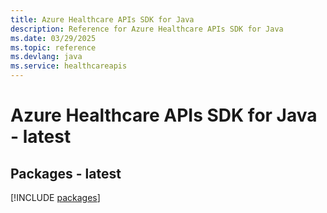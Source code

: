```yaml
---
title: Azure Healthcare APIs SDK for Java
description: Reference for Azure Healthcare APIs SDK for Java
ms.date: 03/29/2025
ms.topic: reference
ms.devlang: java
ms.service: healthcareapis
---
```

# Azure Healthcare APIs SDK for Java - latest
## Packages - latest
[!INCLUDE [packages](healthcare-apis-index.md)]